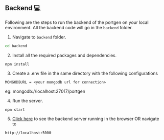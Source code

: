 ## Backend 💻

Following are the steps to run the backend of the portgen on your local environment. All the backend code will go in the `backend` folder.

1. Navigate to `backend` folder.
  ```sh
  cd backend
  ```
2. Install all the required packages and dependencies.
  ```node
  npm install
  ```
3. Create a .env file in the same directory with the following configurations
  ```text
  MONGODBURL = <your mongodb url for connection>
  ```
  eg: mongodb://localhost:27017/portgen
  
4. Run the server.
  ```node
  npm start
  ```
5. [Click here](http://localhost:5000) to see the backend server running in the browser OR navigate to
  ```text
  http://localhost:5000
  ```